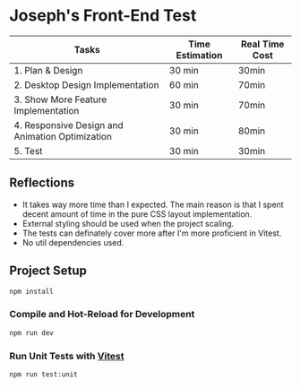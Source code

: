 # Joseph's Front-End Test

| Tasks | Time Estimation | Real Time Cost  |
|---    |---              |---              |
| 1. Plan &amp; Design                              | 30 min | 30min |
| 2. Desktop Design Implementation                  | 60 min | 70min |
| 3. Show More Feature Implementation               | 30 min | 70min |
| 4. Responsive Design and Animation Optimization   | 30 min | 80min |
| 5. Test                                           | 30 min | 30min |

## Reflections

* It takes way more time than I expected. The main reason is that I spent decent amount of time in the pure CSS layout implementation.
* External styling should be used when the project scaling.
* The tests can definately cover more after I'm more proficient in Vitest.
* No util dependencies used.

## Project Setup

```sh
npm install
```

### Compile and Hot-Reload for Development

```sh
npm run dev
```

### Run Unit Tests with [Vitest](https://vitest.dev/)

```sh
npm run test:unit
```